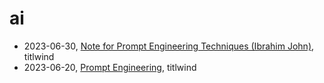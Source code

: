 # ai

- 2023-06-30, [Note for Prompt Engineering Techniques (Ibrahim John)](note-for-prompt-engineering-techniques-Ibrahim-john.html), titlwind
- 2023-06-20, [Prompt Engineering](prompt-engineering.html), titlwind
